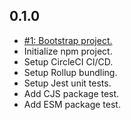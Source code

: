 ## 0.1.0
* [#1: Bootstrap project.](https://github.com/haensl/hooks/issues/1)
* Initialize npm project.
* Setup CircleCI CI/CD.
* Setup Rollup bundling.
* Setup Jest unit tests.
* Add CJS package test.
* Add ESM package test.
